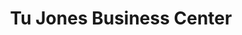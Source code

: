 ---
title: "Tu Jones Business Center"
url: /monrovia/tu-jones-business-center/
shop: convenience
---